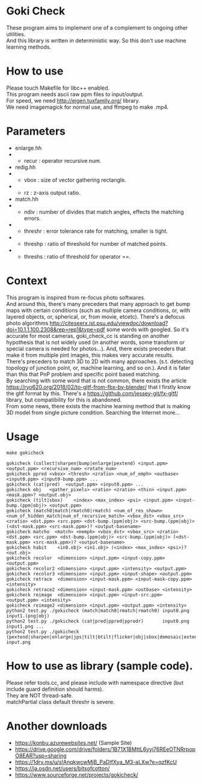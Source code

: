 # Goki Check
These program aims to implement one of a complement to ongoing other utilities.  
And this library is written in deterministic way. So this don't use machine learning methods.

# How to use
Please touch Makefile for libc++ enabled.  
This program needs ascii raw ppm files to input/output.  
For speed, we need http://eigen.tuxfamily.org/ library.  
We need imagemagick for normal use, and ffmpeg to make .mp4.  

# Parameters
* enlarge.hh
* * recur : operator recursive num.
* redig.hh
* * vbox : size of vector gathering rectangle.
* * rz   : z-axis output ratio.
* match.hh
* * ndiv    : number of divides that match angles, effects the matching errors.
* * threshr : error tolerance rate for matching, smaller is tight.
* * threshp : ratio of threshold for number of matched points.
* * threshs : ratio of threshold for operator ==.

# Context
This program is inspired from re-focus photo softwares.  
And around this, there's many preceders that many approach to get bump maps with certain conditions
(such as multiple camera conditions, or, with layered objects, or, spherical, or, from movie, etcetc).
There's a defocus photo algorithms http://citeseerx.ist.psu.edu/viewdoc/download?doi=10.1.1.100.2308&rep=rep1&type=pdf some words with googled. So it's accurate for most cameras, goki_check_cc is standing on another hypothesis that is not widely used (in another words, some transform or special camera is needed for photos...). And, there exists preceders that make it from multiple pint images, this makes very accurate results.  
There's preceders to match 3D to 2D with many approaches. (s.t. detecting topology of junction point, or, machine learning, and so on.). And it is fater than this that PnP problem and specific point based matching.  
By searching with some word that is not common, there exists the article https://ryo620.org/2018/02/to-gltf-from-fbx-by-blender/ that I firstly know the gltf format by this. There's a https://github.com/jessey-git/fx-gltf/ library, but compatibility for this is abandoned.  
From some news, there exists the machine learning method that is making 3D model from single picture condition.
Searching the Internet more...

# Usage
    make gokicheck
    
    gokicheck (collect|sharpen|bump|enlarge|pextend) <input.ppm> <output.ppm> <recursive_num> <rotate_num>
    gokicheck ppred <vbox> <thresh> <zratio> <num_of_emph> <outbase> <input0.ppm> <input0-bump.ppm> ...
    gokicheck (cat|pred)  <output.ppm> <input0.ppm> ...
    gokicheck obj   <gather_pixels> <ratio> <zratio> <thin> <input.ppm> <mask.ppm>? <output.obj>
    gokicheck (tilt|sbox)    <index> <max_index> <psi> <input.ppm> <input-bump.(ppm|obj)> <output.ppm>
    gokicheck (match0|match|rmatch0|rmatch) <num_of_res_shown> <num_of_hidden_match|num_of_recursive_match> <vbox_dst> <vbox_src> <zratio> <dst.ppm> <src.ppm> <dst-bump.(ppm|obj)> <src-bump.(ppm|obj)> (<dst-mask.ppm> <src-mask.ppm>)? <output-basename>
    gokicheck matcho  <match> <nemph> <vbox_dst> <vbox_src> <zratio> <dst.ppm> <src.ppm> <dst-bump.(ppm|obj)> <src-bump.(ppm|obj)> (<dst-mask.ppm> <src-mask.ppm>)? <output-basename>
    gokicheck habit    <in0.obj> <in1.obj> (<index> <max_index> <psi>)? <out.obj>
    gokicheck recolor  <dimension> <input.ppm> <input-copy.ppm> <output.ppm>
    gokicheck recolor2 <dimension> <input.ppm> <intensity> <output.ppm>
    gokicheck recolor3 <dimension> <input.ppm> <input-shape> <output.ppm>
    gokicheck retrace  <dimension> <input-mask.ppm> <input-mask-copy.ppm> <intensity>
    gokicheck retrace2 <dimension> <input-mask.ppm> <outbase> <intensity>
    gokicheck reimage  <dimension> <input.ppm> <input-src.ppm> <output.ppm> <intensity>
    gokicheck reimage2 <dimension> <input.ppm> <output.ppm> <intensity>
    python2 test.py ./gokicheck (match|match0|rmatch|rmatch0) input0.png input1.(png|obj)
    python2 test.py ./gokicheck (cat|pred|ppred|ppredr)       input0.png input1.png ...
    python2 test.py ./gokicheck (pextend|sharpen|enlarge|jps|tilt|btilt|flicker|obj|sbox|demosaic|extend|prep|presq|mask|mask0) input.png

# How to use as library (sample code).
Please refer tools.cc, and please include with namespace directive
(but include guard definition should harms).  
They are NOT thread-safe.  
matchPartial class default threshr is severe.

# Another downloads
* https://konbu.azurewebsites.net/ (Sample Site)
* https://drive.google.com/drive/folders/1B71X1BMttL6yyi76REeOTNRrpopO8EAR?usp=sharing
* https://1drv.ms/u/s!AnqkwcwMjB_PaDIfXya_M3-aLXw?e=qzfKcU
* https://ja.osdn.net/users/bitsofcotton/
* https://www.sourceforge.net/projects/gokicheck/

